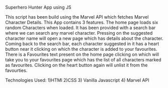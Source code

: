 Superhero Hunter App using JS

This script has been build using the Marvel API which fetches Marvel Character Details. This App contains 3 features. The home page loads six random Characters when loaded. It has been provided with a search bar where we can search any marvel character. Pressing on the suggested character name will open a new page which has details about the character. Coming back to the search bar, each character suggested in it has a heart button near it clicking on which the character is added to your favourites. There is a Favourites text present on the home page clicking on which will take you to your favourites page which has the list of all characters marked as favourites. Clicking on the heart button again will unlist it from the favourties.

Technologies Used:
1)HTMl
2)CSS
3) Vanilla Javascript
4) Marvel API